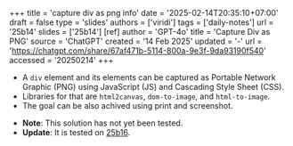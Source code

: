 +++
title = 'capture div as png info'
date = '2025-02-14T20:35:10+07:00'
draft = false
type = 'slides'
authors = ['viridi']
tags = ['daily-notes']
url = '25b14'
slides = ['25b14']
[ref]
author = 'GPT-4o'
title = 'Capture Div as PNG'
source = 'ChatGPT'
created = '14 Feb 2025'
updated = '-'
url = 'https://chatgpt.com/share/67af471b-5114-800a-9e3f-9da93190f540'
accessed = '20250214'
+++
<!--more-->

+ A `div` element and its elements can be captured as Portable Network Graphic (PNG) using JavaScript (JS) and Cascading Style Sheet (CSS).
+ Libraries for that are `html2canvas`, `dom-to-image`, and `html-to-image`.
+ The goal can be also achived using print and screenshot.

- **Note**: This solution has not yet been tested.
- **Update**: It is tested on [25b16](/notes/25b16).
